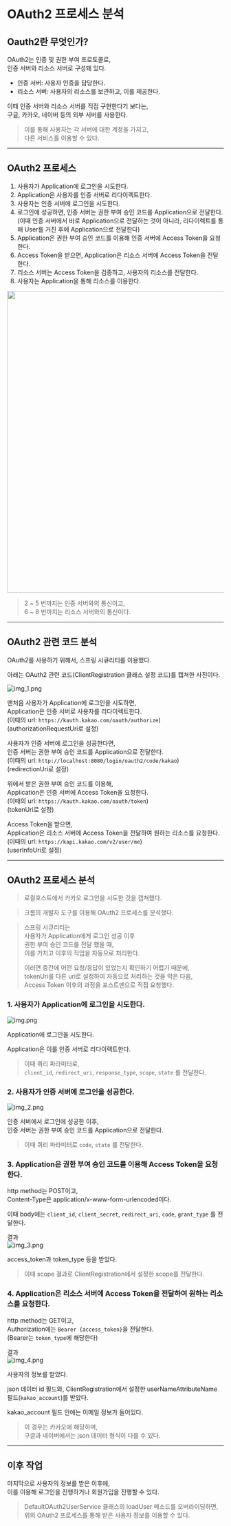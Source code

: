 # OAuth2 프로세스 분석

## Oauth2란 무엇인가?

OAuth2는 인증 및 권한 부여 프로토콜로,  
인증 서버와 리소스 서버로 구성돼 있다.

- 인증 서버: 사용자 인증을 담당한다.
- 리소스 서버: 사용자의 리소스를 보관하고, 이를 제공한다.

이때 인증 서버와 리소스 서버를 직접 구현한다기 보다는,  
구글, 카카오, 네이버 등의 외부 서버를 사용한다.

> 이를 통해 사용자는 각 서버에 대한 계정을 가지고,  
> 다른 서비스를 이용할 수 있다.

---

## OAuth2 프로세스

1. 사용자가 Application에 로그인을 시도한다.
2. Application은 사용자를 인증 서버로 리다이렉트한다.
3. 사용자는 인증 서버에 로그인을 시도한다.
4. 로그인에 성공하면, 인증 서버는 권한 부여 승인 코드를 Application으로 전달한다.  
   (이때 인증 서버에서 바로 Application으로 전달하는 것이 아니라, 리다이렉트를 통해 User를 거친 후에 Application으로 전달한다)
5. Application은 권한 부여 승인 코드를 이용해 인증 서버에 Access Token을 요청한다.
6. Access Token을 받으면, Application은 리소스 서버에 Access Token을 전달한다.
7. 리소스 서버는 Access Token을 검증하고, 사용자의 리소스를 전달한다.
8. 사용자는 Application을 통해 리소스를 이용한다.

<img src="../img/oauth2_auth_process.png" width="700">

> 2 ~ 5 번까지는 인증 서버와의 통신이고,  
> 6 ~ 8 번까지는 리소스 서버와의 통신이다.

---

## OAuth2 관련 코드 분석

OAuth2를 사용하기 위해서, 스프링 시큐리티를 이용했다.

아래는 OAuth2 관련 코드(ClientRegistration 클래스 설정 코드)를 캡쳐한 사진이다.

![img_1.png](../img/oauth2_15.png)

맨처음 사용자가 Application에 로그인을 시도하면,  
Application은 인증 서버로 사용자를 리다이렉트한다.  
(이때의 url: `https://kauth.kakao.com/oauth/authorize`)  
(authorizationRequestUri로 설정)

사용자가 인증 서버에 로그인을 성공한다면,  
인증 서버는 권한 부여 승인 코드를 Application으로 전달한다.  
(이때의 url: `http://localhost:8080/login/oauth2/code/kakao`)  
(redirectionUri로 설정)

위에서 받은 권한 부여 승인 코드를 이용해,  
Application은 인증 서버에 Access Token을 요청한다.  
(이때의 url: `https://kauth.kakao.com/oauth/token`)  
(tokenUri로 설정)

Access Token을 받으면,  
Application은 리소스 서버에 Access Token을 전달하여 원하는 리소스를 요청한다.  
(이때의 url: `https://kapi.kakao.com/v2/user/me`)  
(userInfoUri로 설정)

---

## OAuth2 프로세스 분석

> 로컬호스트에서 카카오 로그인을 시도한 것을 캡쳐했다.

> 크롬의 개발자 도구를 이용해 OAuth2 프로세스를 분석했다.

> 스프링 시큐리티는  
> 사용자가 Application에게 로그인 성공 이후  
> 권한 부여 승인 코드를 전달 했을 때,  
> 이를 가지고 이후의 작업을 자동으로 처리한다.  
> 
> 이러면 중간에 어떤 요청/응답이 있었는지 확인하기 어렵기 때문에,  
> tokenUri를 다른 uri로 설정하여 자동으로 처리하는 것을 막은 다음,  
> Access Token 이후의 과정을 포스트맨으로 직접 요청했다.

### 1. 사용자가 Application에 로그인을 시도한다.

![img.png](../img/oauth2_11.png)

Application에 로그인을 시도한다.

Application은 이를 인증 서버로 리다이렉트한다.

> 이때 쿼리 파라미터로,  
> `client_id`, `redirect_uri`, `response_type`, `scope`, `state` 를 전달한다.

### 2. 사용자가 인증 서버에 로그인을 성공한다.

![img_2.png](../img/oauth2_14.png)

인증 서버에서 로그인에 성공한 이후,  
인증 서버는 권한 부여 승인 코드를 Application으로 전달한다.

> 이때 쿼리 파라미터로 `code`, `state` 를 전달한다.

### 3. Application은 권한 부여 승인 코드를 이용해 Access Token을 요청한다.

http method는 POST이고,  
Content-Type은 application/x-www-form-urlencoded이다.

이때 body에는 `client_id`, `client_secret`, `redirect_uri`, `code`, `grant_type` 를 전달한다.

결과  
![img_3.png](../img/oauth2_13.png)

access_token과 token_type 등을 받았다.

> 이때 scope 결과로 ClientRegistration에서 설정한 scope를 전달한다.

### 4. Application은 리소스 서버에 Access Token을 전달하여 원하는 리소스를 요청한다.

http method는 GET이고,  
Authorization에는 `Bearer {access_token}`을 전달한다.  
(Bearer는 `token_type`에 해당한다)

결과  
![img_4.png](../img/oauth2_12.png)

사용자의 정보를 받았다.

json 데이터 id 필드와, ClientRegistration에서 설정한 userNameAttributeName 필드(`kakao_account`)를 받았다.

kakao_account 필드 안에는 이메일 정보가 들어있다.

> 이 경우는 카카오에 해당하며,  
> 구글과 네이버에서는 json 데이터 형식이 다를 수 있다.

---

## 이후 작업

마지막으로 사용자의 정보를 받은 이후에,  
이를 이용해 로그인을 진행하거나 회원가입을 진행할 수 있다.

> DefaultOAuth2UserService 클래스의 loadUser 메소드를 오버라이딩하면,  
> 위의 OAuth2 프로세스를 통해 받은 사용자 정보를 이용할 수 있다.

